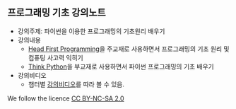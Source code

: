 ## 프로그래밍 기초 강의노트

* 강의주제: 파이썬을 이용한 프로그래밍의 기초원리 배우기
* 강의내용
  * [Head First Programming](http://www.aladin.co.kr/shop/wproduct.aspx?ItemId=11166077)을 
      주교재로 사용하면서 프로그래밍의 기초 원리 및 컴퓨팅 사고력 익히기
  * [Think Python](http://greenteapress.com/wp/think-python-2e/)을 
      부교재로 사용하면서 파이썬 프로그래밍의 기초 배우기
* 강의비디오
  * 챕터별 [강의비디오](https://www.youtube.com/playlist?list=PL5aSjzJqCaPY6SFf3Aw327Ai1YKbm9M2M)를 
      따라 볼 수 있음.

We follow the licence [CC BY-NC-SA 2.0](https://creativecommons.org/licenses/by-nc-sa/2.0/)
